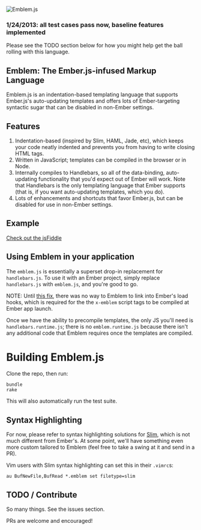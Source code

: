 
![Emblem.js](https://s3.amazonaws.com/machty/fireemblem.jpg)

### 1/24/2013: all test cases pass now, baseline features implemented

Please see the TODO section below for how you might help get the ball
rolling with this language.

## Emblem: The Ember.js-infused Markup Language

Emblem.js is an indentation-based templating language that supports
Ember.js's auto-updating templates and offers lots of Ember-targeting
syntactic sugar that can be disabled in non-Ember settings.

## Features

1. Indentation-based (inspired by Slim, HAML, Jade, etc), which keeps
   your code neatly indented and prevents you from having to write
   closing HTML tags.
1. Written in JavaScript; templates can be compiled in the browser or in
   Node. 
1. Internally compiles to Handlebars, so all of the data-binding,
   auto-updating functionality that you'd expect out of Ember will work.
   Note that Handlebars is the only templating language that Ember
   supports (that is, if you want auto-updating templates, which you
   do).
1. Lots of enhancements and shortcuts that favor Ember.js, but can be
   disabled for use in non-Ember settings.

## Example

[Check out the jsFiddle](http://jsfiddle.net/machty/u6nVt/2/)

## Using Emblem in your application

The `emblem.js` is essentially a superset drop-in replacement for
`handlebars.js`. To use it with an Ember project, simply replace
`handlebars.js` with `emblem.js`, and you're good to go. 

NOTE: Until [this fix](https://github.com/emberjs/ember.js/pull/1861),
there was no way to Emblem to link into Ember's load hooks, which is
required for the the `x-emblem` script tags to be compiled at Ember app
launch.

Once we have the ability to precompile templates, the only JS you'll
need is `handlebars.runtime.js`; there is no `emblem.runtime.js` because
there isn't any additional code that Emblem requires once the templates
are compiled.

# Building Emblem.js

Clone the repo, then run:

```
bundle
rake
```

This will also automatically run the test suite. 

## Syntax Highlighting

For now, please refer to syntax highlighting solutions for
[Slim](http://slim-lang.com/), which is not much different
from Ember's. At some point, we'll have something even more
custom tailored to Emblem (feel free to take a swing at it
and send in a PR).

Vim users with Slim syntax highlighting can set this in
their `.vimrc`s:

```
au BufNewFile,BufRead *.emblem set filetype=slim
```

## TODO / Contribute

So many things. See the issues section.

PRs are welcome and encouraged!


